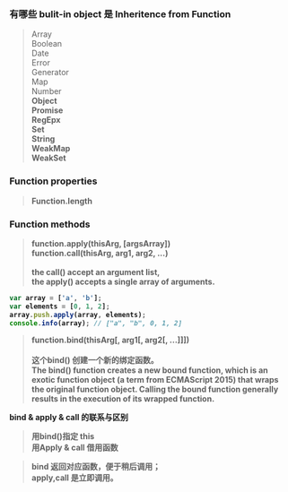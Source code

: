 ### 有哪些 bulit-in object 是 Inheritence from Function

> Array<br>
Boolean<br>
Date<br>
Error<br>
Generator<br>
Map<br>
Number<br>
<b style="font:#159">Object<b><br>
Promise<br>
RegEpx<br>
Set<br>
String<br>
WeakMap<br>
WeakSet<br>

### Function properties

> Function.length


### Function methods

> function.apply(thisArg, [argsArray]) <br>
> function.call(thisArg, arg1, arg2, ...)
<br><br>the call() accept an argument list,
<br>the apply() accepts a single array of arguments.
```javascript
var array = ['a', 'b'];
var elements = [0, 1, 2];
array.push.apply(array, elements);
console.info(array); // ["a", "b", 0, 1, 2]
```

> function.bind(thisArg[, arg1[, arg2[, ...]]])<br><br>
这个bind() 创建一个新的绑定函数。<br>
The bind() function creates a new bound function, which is an exotic function object (a term from ECMAScript 2015) that wraps the original function object. Calling the bound function generally results in the execution of its wrapped function.


bind  & apply & call 的联系与区别
> 用bind()指定 this <br>
用Apply & call 借用函数

> bind 返回对应函数，便于稍后调用；<br>apply,call 是立即调用。

















